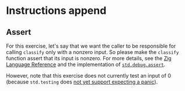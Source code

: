 # Instructions append

## Assert

For this exercise, let's say that we want the caller to be responsible for calling `classify` only with a nonzero input.
So please make the `classify` function assert that its input is nonzero.
For more details, see the [Zig Language Reference][zig-reference] and the implementation of [`std.debug.assert`][assert].

However, note that this exercise does not currently test an input of 0 (because `std.testing` does [not yet support expecting a panic][proposal]).

[zig-reference]: https://ziglang.org/documentation/0.13.0/#unreachable
[assert]: https://github.com/ziglang/zig/blob/0.13.0/lib/std/debug.zig#L401-L413
[proposal]: https://github.com/ziglang/zig/issues/1356
